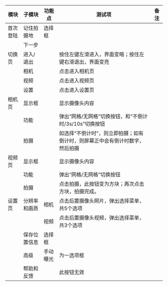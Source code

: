 | 模块     | 子模块       | 功能点   | 测试项                                                       | 备注 |
| -------- | ------------ | -------- | ------------------------------------------------------------ | ---- |
| 首次登陆 | 记住拍摄地   | 选择框   |                                                              |      |
|          | 下一步       |          |                                                              |      |
| 切换页   | 进入/退出    |          | 按住左键左滑进入，界面变暗；按住左键右滑退出，界面变亮       |      |
|          | 相机         |          | 点击进入相机页                                               |      |
|          | 视频         |          | 点击进入视频页                                               |      |
|          | 设置         |          | 点击进入设置页                                               |      |
| 相机页   | 显示框       |          | 显示摄像头内容                                               |      |
|          | 功能         |          | 弹出“网格/无网格”切换按钮，和“不倒计时/3s/10s”切换按钮       |      |
|          | 拍摄         |          | 如选择“不倒计时”，则立即拍摄；如有倒计时，则屏幕正中会有倒计时数字，然后拍摄 |      |
| 视频页   | 显示框       |          | 显示摄像头内容                                               |      |
|          | 功能         |          | 弹出“网格/无网格”切换按钮                                    |      |
|          | 拍摄         |          | 点击拍摄，此按钮变为方块；再次点击方块，拍摄完成。           |      |
| 设置页   | 分辨率和画质 | 相机     | 点击后置摄像头照片，弹出选择菜单，共5个选项                  |      |
|          |              | 视频     | 点击后置摄像头视频，弹出选择菜单，共3个选项                  |      |
|          | 保存位置信息 | 选择框   |                                                              |      |
|          | 高级         | 手动曝光 | 为一选项框                                                   |      |
|          | 帮助和反馈   |          | 此按钮无效                                                   |      |

